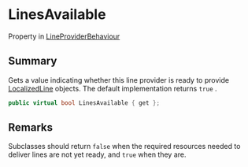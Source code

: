 # LinesAvailable

Property in [LineProviderBehaviour](yarn.unity.lineproviderbehaviour.md)

## Summary

Gets a value indicating whether this line provider is ready to provide [LocalizedLine](yarn.unity.localizedline.md) objects. The default implementation returns `true` .

```csharp
public virtual bool LinesAvailable { get };
```

## Remarks

Subclasses should return `false` when the required resources needed to deliver lines are not yet ready, and `true` when they are.
